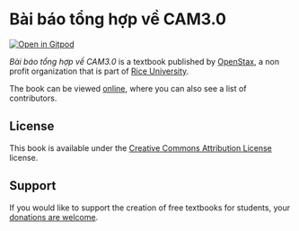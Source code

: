 # Bài báo tổng hợp về CAM3.0

[![Open in Gitpod](https://gitpod.io/button/open-in-gitpod.svg)](https://gitpod.io/from-referrer/)

_Bài báo tổng hợp về CAM3.0_ is a textbook published by [OpenStax](https://openstax.org/), a non profit organization that is part of [Rice University](https://www.rice.edu/).

The book can be viewed [online](https://github.com/cnx-user-books/cnxbook-bai-bao-tong-hop-ve-cam3-0/releases/latest), where you can also see a list of contributors.

## License
This book is available under the [Creative Commons Attribution License](./LICENSE) license.

## Support
If you would like to support the creation of free textbooks for students, your [donations are welcome](https://riceconnect.rice.edu/donation/support-openstax-banner).
